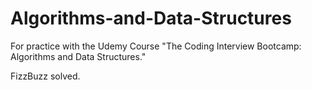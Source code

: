 # Algorithms-and-Data-Structures




For practice with the Udemy Course "The Coding Interview Bootcamp: Algorithms and Data Structures."


FizzBuzz solved. 
